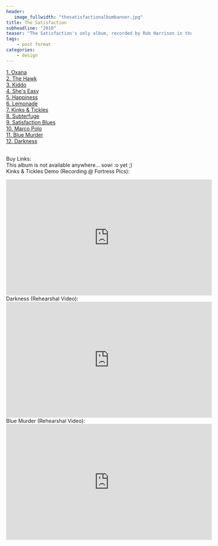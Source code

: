 ```yaml
---
header:
   image_fullwidth: "thesatisfactionalbumbanner.jpg"
title: The Satisfaction
subheadline: "2010"
teaser: "The Satisfaction's only album, recorded by Rob Harrison in the legnedary Fortress Studios, London, Sam Harrison, George Dyson & Ben Mathews set out to record an album of Sam's teenage rock songs. Tracked in just one day, vocals  were then added in Rob's flat. Only fifty copies were ever made, and up to now it's almost unheard..."
tags:
    - post format
categories:
    - design 
---
```

<!--more-->
 <a href="">1. Oxana</a><br>
 <a href="">2. The Hawk</a><br>
 <a href="">3. Kiddo</a><br>
 <a href="">4. She's Easy</a><br>
 <a href="">5. Happiness</a><br>
  <a href="">6. Lemonade</a><br>
  <a href="">7. Kinks & Tickles</a><br>
  <a href="">8. Subterfuge</a><br>
  <a href="">9. Satisfaction Blues</a><br>
  <a href="">10. Marco Polo</a><br>
  <a href="">11. Blue Murder</a><br>
  <a href="">12. Darkness</a><br><br>

Buy Links:<br>
This album is not available anywhere... sowi :o yet ;)
<br>
Kinks & Tickles Demo (Recording @ Fortress Pics):<br>
  <iframe width="560" height="315" src="https://www.youtube.com/embed/lDR38hQd1J4" frameborder="0" allowfullscreen></iframe><br>
 Darkness (Rehearshal Video):<br>
  <iframe width="560" height="315" src="https://www.youtube.com/embed/1dDFtZtcXaY" frameborder="0" allowfullscreen></iframe><br>
 Blue Murder (Rehearshal Video):<br>
  <iframe width="560" height="315" src="https://www.youtube.com/embed/4_uAGa85Bjw" frameborder="0" allowfullscreen></iframe><br>
  



